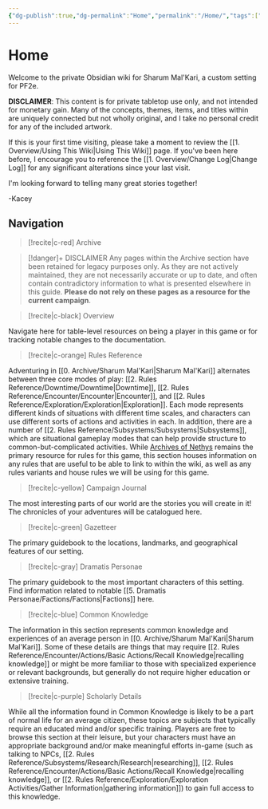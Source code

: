 ```yaml
---
{"dg-publish":true,"dg-permalink":"Home","permalink":"/Home/","tags":["gardenEntry"],"noteIcon":""}
---
```


# Home


<div class="transclusion internal-embed is-loaded"><div class="markdown-embed">





Welcome to the private Obsidian wiki for Sharum Mal'Kari, a custom setting for PF2e. 

**DISCLAIMER**: This content is for private tabletop use only, and not intended for monetary gain. Many of the concepts, themes, items, and titles within are uniquely connected but not wholly original, and I take no personal credit for any of the included artwork. 

If this is your first time visiting, please take a moment to review the [[1. Overview/Using This Wiki\|Using This Wiki]] page. If you've been here before, I encourage you to reference the [[1. Overview/Change Log\|Change Log]] for any significant alterations since your last visit. 

I'm looking forward to telling many great stories together!

-Kacey


</div></div>


## Navigation

>[!recite|c-red] Archive

> [!danger]+ DISCLAIMER
> Any pages within the Archive section have been retained for legacy purposes only. As they are not actively maintained, they are not necessarily accurate or up to date, and often contain contradictory information to what is presented elsewhere in this guide. **Please do not rely on these pages as a resource for the current campaign**. 

>[!recite|c-black] Overview

Navigate here for table-level resources on being a player in this game or for tracking notable changes to the documentation.

>[!recite|c-orange] Rules Reference

Adventuring in [[0. Archive/Sharum Mal'Kari\|Sharum Mal'Kari]] alternates between three core modes of play: [[2. Rules Reference/Downtime/Downtime\|Downtime]], [[2. Rules Reference/Encounter/Encounter\|Encounter]], and [[2. Rules Reference/Exploration/Exploration\|Exploration]]. Each mode represents different kinds of situations with different time scales, and characters can use different sorts of actions and activities in each. In addition, there are a number of [[2. Rules Reference/Subsystems/Subsystems\|Subsystems]], which are situational gameplay modes that can help provide structure to common-but-complicated activities. While [Archives of Nethys](https://2e.aonprd.com/) remains the primary resource for rules for this game, this section houses information on any rules that are useful to be able to link to within the wiki, as well as any rules variants and house rules we will be using for this game. 

>[!recite|c-yellow] Campaign Journal

The most interesting parts of our world are the stories you will create in it! The chronicles of your adventures will be catalogued here. 

>[!recite|c-green] Gazetteer

The primary guidebook to the locations, landmarks, and geographical features of our setting. 

>[!recite|c-gray] Dramatis Personae

The primary guidebook to the most important characters of this setting. Find information related to notable [[5. Dramatis Personae/Factions/Factions\|Factions]] here. 

>[!recite|c-blue] Common Knowledge

The information in this section represents common knowledge and experiences of an average person in [[0. Archive/Sharum Mal'Kari\|Sharum Mal'Kari]]. Some of these details are things that may require [[2. Rules Reference/Encounter/Actions/Basic Actions/Recall Knowledge\|recalling knowledge]] or might be more familiar to those with specialized experience or relevant backgrounds, but generally do not require higher education or extensive training. 

>[!recite|c-purple] Scholarly Details

While all the information found in Common Knowledge is likely to be a part of normal life for an average citizen, these topics are subjects that typically require an educated mind and/or specific training. Players are free to browse this section at their leisure, but your characters must have an appropriate background and/or make meaningful efforts in-game (such as talking to NPCs, [[2. Rules Reference/Subsystems/Research/Research\|researching]], [[2. Rules Reference/Encounter/Actions/Basic Actions/Recall Knowledge\|recalling knowledge]], or [[2. Rules Reference/Exploration/Exploration Activities/Gather Information\|gathering information]]) to gain full access to this knowledge. 